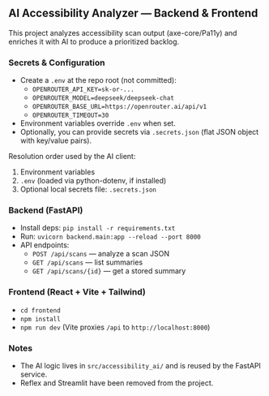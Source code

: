 
## AI Accessibility Analyzer — Backend & Frontend

This project analyzes accessibility scan output (axe-core/Pa11y) and enriches it with AI to produce a prioritized backlog.

### Secrets & Configuration

- Create a `.env` at the repo root (not committed):
  - `OPENROUTER_API_KEY=sk-or-...`
  - `OPENROUTER_MODEL=deepseek/deepseek-chat`
  - `OPENROUTER_BASE_URL=https://openrouter.ai/api/v1`
  - `OPENROUTER_TIMEOUT=30`
- Environment variables override `.env` when set.
- Optionally, you can provide secrets via `.secrets.json` (flat JSON object with key/value pairs).

Resolution order used by the AI client:
1. Environment variables
2. `.env` (loaded via python-dotenv, if installed)
3. Optional local secrets file: `.secrets.json`

### Backend (FastAPI)

- Install deps: `pip install -r requirements.txt`
- Run: `uvicorn backend.main:app --reload --port 8000`
- API endpoints:
  - `POST /api/scans` — analyze a scan JSON
  - `GET /api/scans` — list summaries
  - `GET /api/scans/{id}` — get a stored summary

### Frontend (React + Vite + Tailwind)

- `cd frontend`
- `npm install`
- `npm run dev` (Vite proxies `/api` to `http://localhost:8000`)

### Notes

- The AI logic lives in `src/accessibility_ai/` and is reused by the FastAPI service.
- Reflex and Streamlit have been removed from the project.

